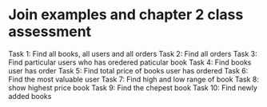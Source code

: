 # Join examples and chapter 2 class assessment

Task 1: Find all books, all users and all orders
Task 2: Find all orders
Task 3: Find particular users who has oredered paticular book
Task 4: Find books user has order
Task 5: Find total price of books user has ordered
Task 6: Find the most valuable user
Task 7: Find high and low range of book
Task 8: show highest price book
Task 9: Find the chepest book
Task 10: Find newly added books